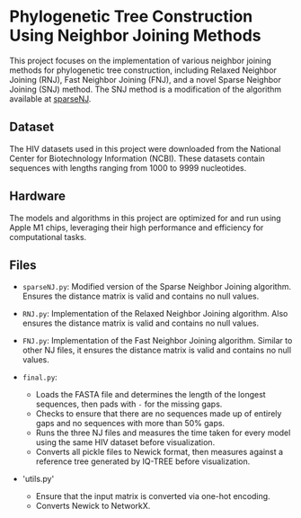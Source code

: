 # Phylogenetic Tree Construction Using Neighbor Joining Methods

This project focuses on the implementation of various neighbor joining methods for phylogenetic tree construction, including Relaxed Neighbor Joining (RNJ), Fast Neighbor Joining (FNJ), and a novel Sparse Neighbor Joining (SNJ) method. The SNJ method is a modification of the algorithm available at [sparseNJ](https://github.com/kurtsemih/sparseNJ/blob/main/sparseNJ.py).

## Dataset

The HIV datasets used in this project were downloaded from the National Center for Biotechnology Information (NCBI). These datasets contain sequences with lengths ranging from 1000 to 9999 nucleotides.

## Hardware

The models and algorithms in this project are optimized for and run using Apple M1 chips, leveraging their high performance and efficiency for computational tasks.

## Files

- `sparseNJ.py`: Modified version of the Sparse Neighbor Joining algorithm. Ensures the distance matrix is valid and contains no null values.

- `RNJ.py`: Implementation of the Relaxed Neighbor Joining algorithm. Also ensures the distance matrix is valid and contains no null values.

- `FNJ.py`: Implementation of the Fast Neighbor Joining algorithm. Similar to other NJ files, it ensures the distance matrix is valid and contains no null values.

- `final.py`: 
  - Loads the FASTA file and determines the length of the longest sequences, then pads with `-` for the missing gaps.
  - Checks to ensure that there are no sequences made up of entirely gaps and no sequences with more than 50% gaps.
  - Runs the three NJ files and measures the time taken for every model using the same HIV dataset before visualization.
  - Converts all pickle files to Newick format, then measures against a reference tree generated by IQ-TREE before visualization.
 
- 'utils.py'
  - Ensure that the input matrix is converted via one-hot encoding.
  - Converts Newick to NetworkX.

